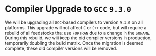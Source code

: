 # Compiler Upgrade to `GCC` `9.3.0`

We will be upgrading all `GCC`-based compilers to version `9.3.0` on all
platforms. This upgrade will not affect `C` or `C++` code, but will
require a rebuild of all feedstocks that use `FORTRAN` due to a change
in the `SONAME`. During this rebuild, we will keep the old compiler
versions in production, temporarily doubling the build matrix. Once the
migration is deemed complete, these old compiler versions will be
removed.
